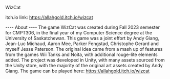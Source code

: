 WizCat

itch.io link: https://allahgold.itch.io/wizcat

---- About ----
  The game WizCat was created during Fall 2023 semester for CMPT306, in the final year of my Computer Science degree at the University of Saskatchewan. This game was a joint effort by Andy Giang, Jean-Luc Michaud, Aaron Mee, Parker Fengstad, Christophe Gerard and myself Jesse Paterson. The original idea came from a mash up of features from the games Wii Tanks and Noita, with additional rouge-lite elements added. The project was developed in Unity, with many assets sourced from the Unity store, with the majority of the original art assets created by Andy Giang. The game can be played here: https://allahgold.itch.io/wizcat

  


